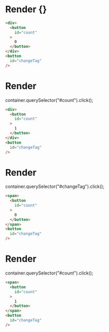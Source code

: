 # Render {}
```html
<div>
  <button
    id="count"
  >
    0
  </button>
</div>
<button
  id="changeTag"
/>
```


# Render 
container.querySelector("#count").click();

```html
<div>
  <button
    id="count"
  >
    1
  </button>
</div>
<button
  id="changeTag"
/>
```


# Render 
container.querySelector("#changeTag").click();

```html
<span>
  <button
    id="count"
  >
    0
  </button>
</span>
<button
  id="changeTag"
/>
```


# Render 
container.querySelector("#count").click();

```html
<span>
  <button
    id="count"
  >
    1
  </button>
</span>
<button
  id="changeTag"
/>
```